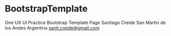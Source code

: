 # BootstrapTemplate
One UX UI Practice Bootstrap Template Page
Santiago Creide
San Martin de los Andes
Argentina
santi.creide@gmail.com